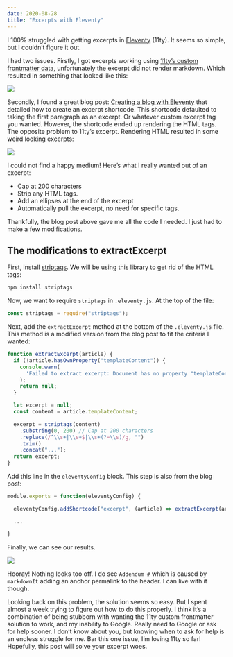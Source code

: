 ```yaml
---
date: 2020-08-28
title: "Excerpts with Eleventy"
---
```

I 100% struggled with getting excerpts in [Eleventy](https://www.11ty.dev/) (11ty). It seems so simple, but I couldn’t figure it out.

I had two issues. Firstly, I got excerpts working using [11ty’s custom frontmatter data](https://www.11ty.dev/docs/data-frontmatter-customize/#example-parse-excerpts-from-content), unfortunately the excerpt did not render markdown. Which resulted in something that looked like this:

![](https://res.cloudinary.com/jonathan-yeong/image/upload/v1598592524/personal-blog/Screen_Shot_2020-08-27_at_9.32.53_PM_eq15uh.png)

Secondly, I found a great blog post: [Creating a blog with Eleventy](https://keepinguptodate.com/pages/2019/06/creating-blog-with-eleventy/) that detailed how to create an excerpt shortcode. This shortcode defaulted to taking the first paragraph as an excerpt. Or whatever custom excerpt tag you wanted. However, the shortcode ended up rendering the HTML tags. The opposite problem to 11ty’s excerpt. Rendering HTML resulted in some weird looking excerpts:

![](https://res.cloudinary.com/jonathan-yeong/image/upload/v1598592542/personal-blog/Screen_Shot_2020-08-27_at_12.50.24_AM_nzvnwt.png)

I could not find a happy medium! Here’s what I really wanted out of an excerpt:

* Cap at 200 characters
* Strip any HTML tags.
* Add an ellipses at the end of the excerpt
* Automatically pull the excerpt, no need for specific tags.

Thankfully, the blog post above gave me all the code I needed. I just had to make a few modifications.

## The modifications to extractExcerpt

First, install [striptags](https://www.npmjs.com/package/striptags). We will be using this library to get rid of the HTML tags:

```bash
npm install striptags

```

Now, we want to require `striptags` in `.eleventy.js`. At the top of the file:

```js
const striptags = require("striptags");

```

Next, add the `extractExcerpt` method at the bottom of the `.eleventy.js` file. This method is a modified version from the blog post to fit the criteria I wanted:

```js
function extractExcerpt(article) {
  if (!article.hasOwnProperty("templateContent")) {
    console.warn(
      'Failed to extract excerpt: Document has no property "templateContent".'
    );
    return null;
  }

  let excerpt = null;
  const content = article.templateContent;

  excerpt = striptags(content)
    .substring(0, 200) // Cap at 200 characters
    .replace(/^\\s+|\\s+$|\\s+(?=\\s)/g, "")
    .trim()
    .concat("...");
  return excerpt;
}

```

Add this line in the `eleventyConfig` block. This step is also from the blog post:

```js
module.exports = function(eleventyConfig) {

  eleventyConfig.addShortcode("excerpt", (article) => extractExcerpt(article));

  ...

}

```

Finally, we can see our results.

![](https://res.cloudinary.com/jonathan-yeong/image/upload/v1598592567/personal-blog/Screen_Shot_2020-08-27_at_1.00.25_AM_rmwf9a.png)

Hooray! Nothing looks too off. I do see `Addendum #` which is caused by `markdownIt` adding an anchor permalink to the header. I can live with it though.

Looking back on this problem, the solution seems so easy. But I spent almost a week trying to figure out how to do this properly. I think it’s a combination of being stubborn with wanting the 11ty custom frontmatter solution to work, and my inability to Google. Really need to Google or ask for help sooner. I don’t know about you, but knowing when to ask for help is an endless struggle for me. Bar this one issue, I’m loving 11ty so far! Hopefully, this post will solve your excerpt woes.